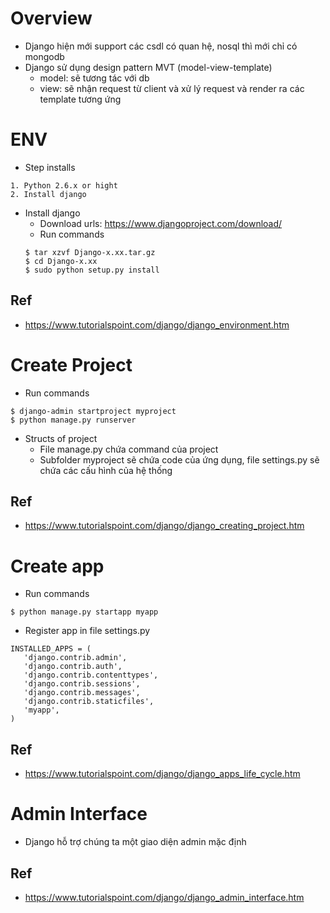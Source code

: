 # Overview
* Django hiện mới support các csdl có quan hệ, nosql thì mới chỉ có mongodb
* Django sử dụng design pattern MVT (model-view-template)
    * model: sẽ tương tác với db
    * view: sẽ nhận request từ client và xử lý request và render ra các template tương ứng

# ENV
* Step installs
```
1. Python 2.6.x or hight
2. Install django
```
* Install django
    * Download urls: https://www.djangoproject.com/download/
    * Run commands
    ```
    $ tar xzvf Django-x.xx.tar.gz
    $ cd Django-x.xx
    $ sudo python setup.py install
    ```
## Ref
* https://www.tutorialspoint.com/django/django_environment.htm


# Create Project
* Run commands
```
$ django-admin startproject myproject
$ python manage.py runserver
```
* Structs of project
    * File manage.py chứa command của project
    * Subfolder myproject sẽ chứa code của ứng dụng, file settings.py sẽ chứa các cấu hình của hệ thống

## Ref
* https://www.tutorialspoint.com/django/django_creating_project.htm

# Create app
* Run commands
```
$ python manage.py startapp myapp
```
* Register app in file settings.py
```
INSTALLED_APPS = (
   'django.contrib.admin',
   'django.contrib.auth',
   'django.contrib.contenttypes',
   'django.contrib.sessions',
   'django.contrib.messages',
   'django.contrib.staticfiles',
   'myapp',
)
```

## Ref
* https://www.tutorialspoint.com/django/django_apps_life_cycle.htm


# Admin Interface
* Django hỗ trợ chúng ta một giao diện admin mặc định

## Ref
* https://www.tutorialspoint.com/django/django_admin_interface.htm